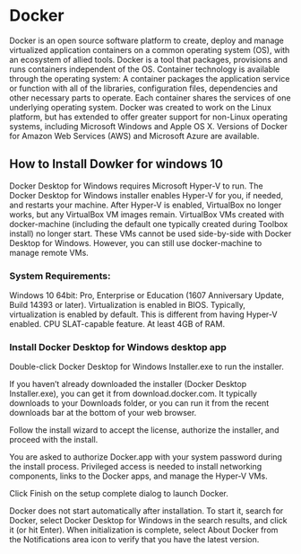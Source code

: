 # Docker

Docker is an open source software platform to create, deploy and manage virtualized application containers on a common operating system (OS), with an ecosystem of allied tools.
Docker is a tool that packages, provisions and runs containers independent of the OS. Container technology is available through the operating system: A container packages the application service or function with all of the libraries, configuration files, dependencies and other necessary parts to operate. Each container shares the services of one underlying operating system.
Docker was created to work on the Linux platform, but has extended to offer greater support for non-Linux operating systems, including Microsoft Windows and Apple OS X. Versions of Docker for Amazon Web Services (AWS) and Microsoft Azure are available.

## How to Install Dowker for windows 10

Docker Desktop for Windows requires Microsoft Hyper-V to run. The Docker Desktop for Windows installer enables Hyper-V for you, if needed, and restarts your machine. After Hyper-V is enabled, VirtualBox no longer works, but any VirtualBox VM images remain. VirtualBox VMs created with docker-machine (including the default one typically created during Toolbox install) no longer start. These VMs cannot be used side-by-side with Docker Desktop for Windows. However, you can still use docker-machine to manage remote VMs.

### System Requirements:

Windows 10 64bit: Pro, Enterprise or Education (1607 Anniversary Update, Build 14393 or later).
Virtualization is enabled in BIOS. Typically, virtualization is enabled by default. This is different from having Hyper-V enabled. 
CPU SLAT-capable feature.
At least 4GB of RAM.

### Install Docker Desktop for Windows desktop app

Double-click Docker Desktop for Windows Installer.exe to run the installer.

If you haven’t already downloaded the installer (Docker Desktop Installer.exe), you can get it from download.docker.com. It typically downloads to your Downloads folder, or you can run it from the recent downloads bar at the bottom of your web browser.

Follow the install wizard to accept the license, authorize the installer, and proceed with the install.

You are asked to authorize Docker.app with your system password during the install process. Privileged access is needed to install networking components, links to the Docker apps, and manage the Hyper-V VMs.

Click Finish on the setup complete dialog to launch Docker.

Docker does not start automatically after installation. To start it, search for Docker, select Docker Desktop for Windows in the search results, and click it (or hit Enter).
When initialization is complete, select About Docker from the Notifications area icon to verify that you have the latest version.
